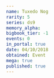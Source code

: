```yaml
---
name: Tuxedo Nog
rarity: 5
series: ds9
memory_alpha:
bigbook_tier: -1
events: 0
in_portal: true
date: 04/10/2018
obtained: Event
mega: true
published: true
---
```



